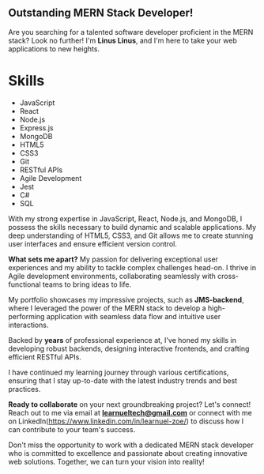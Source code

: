 ## Outstanding MERN Stack Developer!

Are you searching for a talented software developer proficient in the MERN stack? Look no further! I'm **Linus Linus**, and I'm here to take your web applications to new heights.

# Skills

- JavaScript
- React
- Node.js
- Express.js
- MongoDB
- HTML5
- CSS3
- Git
- RESTful APIs
- Agile Development
- Jest
- C#
- SQL

With my strong expertise in JavaScript, React, Node.js, and MongoDB, I possess the skills necessary to build dynamic and scalable applications. My deep understanding of HTML5, CSS3, and Git allows me to create stunning user interfaces and ensure efficient version control.

**What sets me apart?** My passion for delivering exceptional user experiences and my ability to tackle complex challenges head-on. I thrive in Agile development environments, collaborating seamlessly with cross-functional teams to bring ideas to life.

My portfolio showcases my impressive projects, such as **JMS-backend**, where I leveraged the power of the MERN stack to develop a high-performing application with seamless data flow and intuitive user interactions.

Backed by **years** of professional experience at, I've honed my skills in developing robust backends, designing interactive frontends, and crafting efficient RESTful APIs.

I  have continued my learning journey through various certifications, ensuring that I stay up-to-date with the latest industry trends and best practices.

**Ready to collaborate** on your next groundbreaking project? Let's connect! Reach out to me via email at **learnueltech@gmail.com** or connect with me on LinkedIn(https://www.linkedin.com/in/learnuel-zoe/) to discuss how I can contribute to your team's success.

Don't miss the opportunity to work with a dedicated MERN stack developer who is committed to excellence and passionate about creating innovative web solutions. Together, we can turn your vision into reality!
